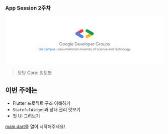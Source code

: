 ### App Session 2주차
![GDGoC Header](resources/gdgoc_header.png)
> 담당 Core: 임도협

## 이번 주에는
- Flutter 프로젝트 구조 이해하기
- `StatefulWidget`과 상태 관리 맛보기
- 첫 UI 그려보기

[main.dart](pokemon/lib/main.dart)를 열어 시작해주세요!
